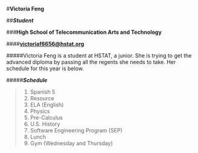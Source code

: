#**Victoria Feng**

##**_Student_**

###**High School of Telecommunication Arts and Technology**  

####**[victoriaf6656@hstat.org](victoriaf6656@hstat.org)**

#####Victoria Feng is a student at HSTAT, a junior. She is trying to get the advanced diploma by passing all the regents she needs to take. Her schedule for this year is below. 

#####**_Schedule_**
>1. Spanish 5  
>2. Resource
>3. ELA (English)
>4. Physics
>5. Pre-Calculus
>6. U.S. History
>7. Software Engineering Program (SEP)
>8. Lunch  
>9. Gym (Wednesday and Thursday)
